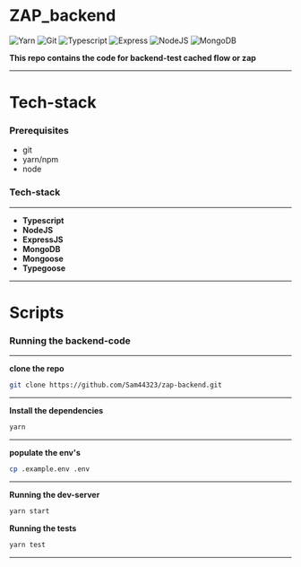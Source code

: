 # ZAP_backend

![Yarn](https://img.shields.io/badge/-Yarn-333333?style=for-the-badge&logo=yarn&logoColor=61dbfb)
![Git](https://img.shields.io/badge/-Git-333333?style=for-the-badge&logo=git&logoColor=61dbfb)
![Typescript](https://img.shields.io/badge/-Typescript-333333?style=for-the-badge&logo=typescript&logoColor=61dbfb)
![Express](https://img.shields.io/badge/-ExpressJS-333333?style=for-the-badge&logo=express&logoColor=61dbfb)
![NodeJS](https://img.shields.io/badge/-NodeJS-333333?style=for-the-badge&logo=node.js&logoColor=61dbfb)
![MongoDB](https://img.shields.io/badge/-MongoDB-333333?style=for-the-badge&logo=mongodb&logoColor=61dbfb)

**This repo contains the code for backend-test cached flow or zap**

---

# **Tech-stack**

### Prerequisites

- git
- yarn/npm
- node

### **Tech-stack**

---

- **Typescript**
- **NodeJS**
- **ExpressJS**
- **MongoDB**
- **Mongoose**
- **Typegoose**

---

# **Scripts**

### Running the backend-code

---

**clone the repo**

```bash
git clone https://github.com/Sam44323/zap-backend.git
```

---

**Install the dependencies**

```bash
yarn
```

---

**populate the env's**

```bash
cp .example.env .env

```

---

**Running the dev-server**

```bash
yarn start
```

**Running the tests**

```bash
yarn test
```

---

